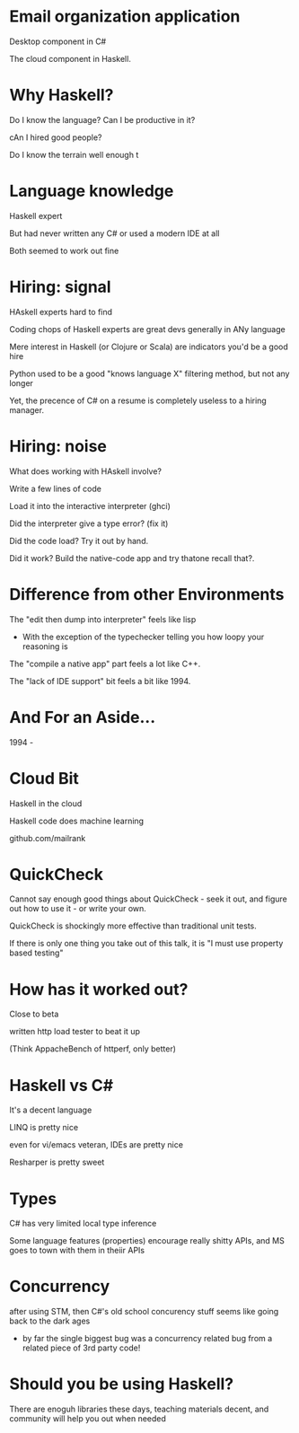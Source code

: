 
Email organization application
==============================

Desktop component in C#

The cloud component in Haskell.

Why Haskell?
============

Do I know the language? Can I be productive in it?

cAn I hired good people?

Do I know the terrain well enough t

Language knowledge
==================

Haskell expert

But had never written any C# or used a modern IDE at all

Both seemed to work out fine

Hiring: signal
==============

HAskell experts hard to find

Coding chops of Haskell experts are great devs generally in ANy language

Mere interest in Haskell (or Clojure or Scala) are indicators you'd be a good hire

Python used to be a good "knows language X" filtering method, but not any longer

Yet, the precence of C# on a resume is completely useless to a hiring manager.

Hiring: noise
=============

What does working with HAskell involve?

Write a few lines of code

Load it into the interactive interpreter (ghci)

Did the interpreter give a type error? (fix it)

Did the code load?  Try it out by hand.

Did it work? Build the native-code app and try thatone recall that?.

Difference from other Environments
==================================

The "edit then dump into interpreter" feels like lisp

- With the exception of the typechecker telling you how loopy your reasoning is

The "compile a native app" part feels a lot like C++.

The "lack of IDE support" bit feels a bit like 1994.

And For an Aside...
===================

1994 -


Cloud Bit
=========

Haskell in the cloud

Haskell code does machine learning


github.com/mailrank




QuickCheck
==========

Cannot say enough good things about QuickCheck - seek it out, and figure out how to use it - or write your own.

QuickCheck is shockingly more effective than traditional unit tests.

If there is only one thing you take out of this talk, it is "I must use property based testing"

How has it worked out?
======================

Close to beta

written http load tester to beat it up

(Think AppacheBench of httperf, only better)

Haskell vs C#
=============

It's a decent language

LINQ is pretty nice

even for vi/emacs veteran, IDEs are pretty nice

Resharper is pretty sweet

Types
=====

C# has very limited local type inference

Some language features (properties) encourage really shitty APIs, and MS goes to town with them in theiir APIs

Concurrency
===========

after using STM, then C#'s old school concurency stuff seems like going back to the dark ages

* by far the single biggest bug was a concurrency related bug from a related piece of 3rd party code!

Should you be using Haskell?
============================

There are enoguh libraries these days, teaching materials decent, and community will help you out when needed



